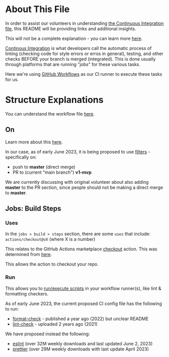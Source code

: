 # About This File

In order to assist our volunteers in understanding [the Continuous Integration file](../.github/workflows/ci.yaml), this README will be providing links and additional insights.

This will not be a complete explanation - you can learn more [here](https://docs.github.com/en/actions/learn-github-actions).

[Continous Integration](https://docs.gitlab.com/ee/ci/introduction/) is what developers call the automatic process of linting (checking code for style errors or erros in general), testing, and other checks BEFORE your branch is merged (integrated). This is done usually through platforms that are running "jobs" for these various tasks.

Here we're using [GitHub Workflows](https://docs.github.com/en/actions/using-workflows) as our CI runner to execute these tasks for us.

# Structure Explanations

You can understand the workflow file [here](https://docs.github.com/en/actions/learn-github-actions/understanding-github-actions#understanding-the-workflow-file).

## On

Learn more about this [here](https://docs.github.com/en/actions/using-workflows/workflow-syntax-for-github-actions#on).

In our case, as of early June 2023, it is being proposed to use [filters](https://docs.github.com/en/actions/using-workflows/workflow-syntax-for-github-actions#using-filters) - specifically on:
- push to **master** (direct merge)
- PR to (current "main branch") **v1-mvp**

We are currently discussing with original volunteer about also adding **master** to the PR section, since people should not be making a direct merge to **master**.

## Jobs:  Build Steps

### Uses

In the `jobs > build > steps` section, there are some `uses` that include:  `actions/checkout@vX` (where X is a number)

This relates to the GitHub Actions marketplace [checkout](https://github.com/marketplace/actions/checkout) action. This was determined from [here](https://docs.github.com/en/actions/learn-github-actions/finding-and-customizing-actions#adding-an-action-from-github-marketplace).

This allows the action to checkout your repo.

### Run

This allows you to [run/execute scripts](https://docs.github.com/en/actions/learn-github-actions/essential-features-of-github-actions#adding-scripts-to-your-workflow) in your workflow runner(s), like lint & formatting checkers.

As of early June 2023, the current proposed CI config file has the following to run:
- [format-check](https://www.npmjs.com/package/format-check) - published a year ago (2022) but unclear README
- [lint-check](https://www.npmjs.com/package/lint-check) - uploaded 2 years ago (2021)

We have proposed instead the following:
- [eslint](https://www.npmjs.com/package/eslint) (over 32M weekly downloads and last updated June 2, 2023)
- [prettier](https://www.npmjs.com/package/prettier) (over 29M weekly downloads with last update April 2023)
